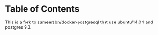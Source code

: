# Table of Contents

This is a fork to [sameersbn/docker-postgresql](https://github.com/sameersbn/docker-postgresql) that use ubuntu/14.04 and postgres 9.3.

